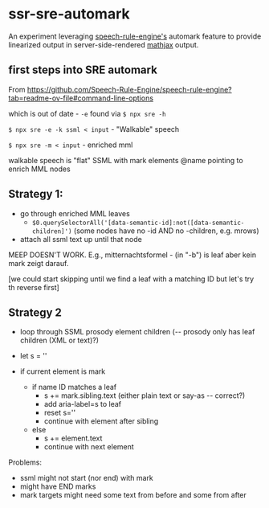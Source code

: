 # ssr-sre-automark

An experiment leveraging [speech-rule-engine's](https://github.com/zorkow/speech-rule-engine/) automark feature to provide linearized output in server-side-rendered [mathjax](https://github.com/mathjax/mathjax/) output.

## first steps into SRE automark

From https://github.com/Speech-Rule-Engine/speech-rule-engine?tab=readme-ov-file#command-line-options

which is out of date - `-e` found via `$ npx sre -h`

`$ npx sre -e -k ssml < input`  - "Walkable" speech

`$ npx sre -m < input` - enriched mml

walkable speech is "flat" SSML with mark elements @name pointing to enrich MML nodes

## Strategy 1:

- go through enriched MML leaves
  - `$0.querySelectorAll('[data-semantic-id]:not([data-semantic-children]')` (some nodes have no -id AND no -children, e.g. mrows)
- attach all ssml text up until that node

MEEP
DOESN'T WORK. 
E.g., mitternachtsformel - (in "-b") is leaf aber kein mark zeigt darauf.

[we could start skipping until we find a leaf with a matching ID but let's try th reverse first]

## Strategy 2

- loop through SSML prosody element children (-- prosody only has leaf children (XML or text)?)

- let s = ''
- if current element is mark
  - if name ID matches a leaf
    - s += mark.sibling.text (either plain text or say-as -- correct?)
    - add aria-label=s to leaf
    - reset s=''
    - continue with element after sibling
  - else 
    - s += element.text 
    - continue with next element

Problems: 
- ssml might not start (nor end) with mark
- might have END marks
- mark targets might need some text from before and some from after

